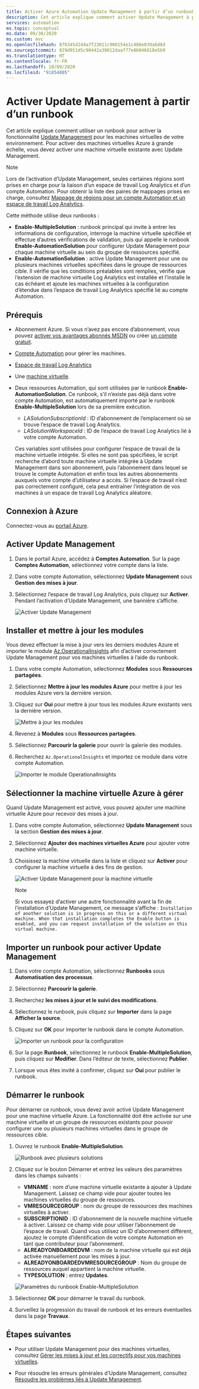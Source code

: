 ```yaml
---
title: Activer Azure Automation Update Management à partir d’un runbook
description: Cet article explique comment activer Update Management à partir d’un runbook.
services: automation
ms.topic: conceptual
ms.date: 09/30/2020
ms.custom: mvc
ms.openlocfilehash: 870345d244a7f23011c900154e1c486e039a6d8d
ms.sourcegitcommit: 829d951d5c90442a38012daaf77e86046018e5b9
ms.translationtype: HT
ms.contentlocale: fr-FR
ms.lasthandoff: 10/09/2020
ms.locfileid: "91854805"
---
```

# <a name="enable-update-management-from-a-runbook"></a>Activer Update Management à partir d’un runbook

Cet article explique comment utiliser un runbook pour activer la fonctionnalité [Update Management](update-mgmt-overview.md) pour les machines virtuelles de votre environnement. Pour activer des machines virtuelles Azure à grande échelle, vous devez activer une machine virtuelle existante avec Update Management.

> [!NOTE]
> Lors de l’activation d’Update Management, seules certaines régions sont prises en charge pour la liaison d’un espace de travail Log Analytics et d’un compte Automation. Pour obtenir la liste des paires de mappages prises en charge, consultez [Mappage de régions pour un compte Automation et un espace de travail Log Analytics](../how-to/region-mappings.md).

Cette méthode utilise deux runbooks :

* **Enable-MultipleSolution** : runbook principal qui invite à entrer les informations de configuration, interroge la machine virtuelle spécifiée et effectue d’autres vérifications de validation, puis qui appelle le runbook **Enable-AutomationSolution** pour configurer Update Management pour chaque machine virtuelle au sein du groupe de ressources spécifié.
* **Enable-AutomationSolution** : active Update Management pour une ou plusieurs machines virtuelles spécifiées dans le groupe de ressources cible. Il vérifie que les conditions préalables sont remplies, vérifie que l’extension de machine virtuelle Log Analytics est installée et l’installe le cas échéant et ajoute les machines virtuelles à la configuration d’étendue dans l’espace de travail Log Analytics spécifié lié au compte Automation.

## <a name="prerequisites"></a>Prérequis

* Abonnement Azure. Si vous n’avez pas encore d’abonnement, vous pouvez [activer vos avantages abonnés MSDN](https://azure.microsoft.com/pricing/member-offers/msdn-benefits-details/) ou créer [un compte gratuit](https://azure.microsoft.com/free/?WT.mc_id=A261C142F).
* [Compte Automation](../automation-security-overview.md) pour gérer les machines.
* [Espace de travail Log Analytics](../../azure-monitor/platform/design-logs-deployment.md)
* Une [machine virtuelle](../../virtual-machines/windows/quick-create-portal.md).
* Deux ressources Automation, qui sont utilisées par le runbook **Enable-AutomationSolution**. Ce runbook, s’il n’existe pas déjà dans votre compte Automation, est automatiquement importé par le runbook **Enable-MultipleSolution** lors de sa première exécution.
    * *LASolutionSubscriptionId* : ID d’abonnement de l’emplacement où se trouve l’espace de travail Log Analytics.
    * *LASolutionWorkspaceId* : ID de l’espace de travail Log Analytics lié à votre compte Automation.

    Ces variables sont utilisées pour configurer l’espace de travail de la machine virtuelle intégrée. Si elles ne sont pas spécifiées, le script recherche d’abord toute machine virtuelle intégrée à Update Management dans son abonnement, puis l’abonnement dans lequel se trouve le compte Automation et enfin tous les autres abonnements auxquels votre compte d’utilisateur a accès. Si l’espace de travail n’est pas correctement configuré, cela peut entraîner l’intégration de vos machines à un espace de travail Log Analytics aléatoire.

## <a name="sign-in-to-azure"></a>Connexion à Azure

Connectez-vous au [portail Azure](https://portal.azure.com).

## <a name="enable-update-management"></a>Activer Update Management

1. Dans le portail Azure, accédez à **Comptes Automation**. Sur la page **Comptes Automation**, sélectionnez votre compte dans la liste.

2. Dans votre compte Automation, sélectionnez **Update Management** sous **Gestion des mises à jour**.

3. Sélectionnez l’espace de travail Log Analytics, puis cliquez sur **Activer**. Pendant l’activation d’Update Management, une bannière s’affiche.

    ![Activer Update Management](media/update-mgmt-enable-runbook/enable-update-management.png)

## <a name="install-and-update-modules"></a>Installer et mettre à jour les modules

Vous devez effectuer la mise à jour vers les derniers modules Azure et importer le module [Az.OperationalInsights](/powershell/module/az.operationalinsights) afin d’activer correctement Update Management pour vos machines virtuelles à l’aide du runbook.

1. Dans votre compte Automation, sélectionnez **Modules** sous **Ressources partagées**.

2. Sélectionnez **Mettre à jour les modules Azure** pour mettre à jour les modules Azure vers la dernière version.

3. Cliquez sur **Oui** pour mettre à jour tous les modules Azure existants vers la dernière version.

    ![Mettre à jour les modules](media/update-mgmt-enable-runbook/update-modules.png)

4. Revenez à **Modules** sous **Ressources partagées**.

5. Sélectionnez **Parcourir la galerie** pour ouvrir la galerie des modules.

6. Recherchez `Az.OperationalInsights` et importez ce module dans votre compte Automation.

    ![Importer le module OperationalInsights](media/update-mgmt-enable-runbook/import-operational-insights-module.png)

## <a name="select-azure-vm-to-manage"></a>Sélectionner la machine virtuelle Azure à gérer

Quand Update Management est activé, vous pouvez ajouter une machine virtuelle Azure pour recevoir des mises à jour.

1. Dans votre compte Automation, sélectionnez **Update Management** sous la section **Gestion des mises à jour**.

2. Sélectionnez **Ajouter des machines virtuelles Azure** pour ajouter votre machine virtuelle.

3. Choisissez la machine virtuelle dans la liste et cliquez sur **Activer** pour configurer la machine virtuelle à des fins de gestion.

   ![Activer Update Management pour la machine virtuelle](media/update-mgmt-enable-runbook/enable-update-management-vm.png)

    > [!NOTE]
    > Si vous essayez d’activer une autre fonctionnalité avant la fin de l’installation d’Update Management, ce message s’affiche : `Installation of another solution is in progress on this or a different virtual machine. When that installation completes the Enable button is enabled, and you can request installation of the solution on this virtual machine.`

## <a name="import-a-runbook-to-enable-update-management"></a>Importer un runbook pour activer Update Management

1. Dans votre compte Automation, sélectionnez **Runbooks** sous **Automatisation des processus**.

2. Sélectionnez **Parcourir la galerie**.

3. Recherchez **les mises à jour et le suivi des modifications**.

4. Sélectionnez le runbook, puis cliquez sur **Importer** dans la page **Afficher la source**.

5. Cliquez sur **OK** pour importer le runbook dans le compte Automation.

   ![Importer un runbook pour la configuration](media/update-mgmt-enable-runbook/import-from-gallery.png)

6. Sur la page **Runbook**, sélectionnez le runbook **Enable-MultipleSolution**, puis cliquez sur **Modifier**. Dans l’éditeur de texte, sélectionnez **Publier**.

7. Lorsque vous êtes invité à confirmer, cliquez sur **Oui** pour publier le runbook.

## <a name="start-the-runbook"></a>Démarrer le runbook

Pour démarrer ce runbook, vous devez avoir activé Update Management pour une machine virtuelle Azure. La fonctionnalité doit être activée sur une machine virtuelle et un groupe de ressources existants pour pouvoir configurer une ou plusieurs machines virtuelles dans le groupe de ressources cible.

1. Ouvrez le runbook **Enable-MultipleSolution**.

   ![Runbook avec plusieurs solutions](media/update-mgmt-enable-runbook/runbook-overview.png)

2. Cliquez sur le bouton Démarrer et entrez les valeurs des paramètres dans les champs suivants :

   * **VMNAME** : nom d’une machine virtuelle existante à ajouter à Update Management. Laissez ce champ vide pour ajouter toutes les machines virtuelles du groupe de ressources.
   * **VMRESOURCEGROUP** : nom du groupe de ressources des machines virtuelles à activer.
   * **SUBSCRIPTIONID** : ID d’abonnement de la nouvelle machine virtuelle à activer. Laissez ce champ vide pour utiliser l’abonnement de l’espace de travail. Quand vous utilisez un ID d’abonnement différent, ajoutez le compte d’identification de votre compte Automation en tant que contributeur pour l’abonnement.
   * **ALREADYONBOARDEDVM** : nom de la machine virtuelle qui est déjà activée manuellement pour les mises à jour.
   * **ALREADYONBOARDEDVMRESOURCEGROUP** : Nom du groupe de ressources auquel appartient la machine virtuelle.
   * **TYPESOLUTION** : entrez **Updates**.

   ![Paramètres du runbook Enable-MultipleSolution](media/update-mgmt-enable-runbook/runbook-parameters.png)

3. Sélectionnez **OK** pour démarrer le travail du runbook.

4. Surveillez la progression du travail de runbook et les erreurs éventuelles dans la page **Travaux**.

## <a name="next-steps"></a>Étapes suivantes

* Pour utiliser Update Management pour des machines virtuelles, consultez [Gérer les mises à jour et les correctifs pour vos machines virtuelles](update-mgmt-manage-updates-for-vm.md).

* Pour résoudre les erreurs générales d’Update Management, consultez [Résoudre les problèmes liés à Update Management](../troubleshoot/update-management.md).
